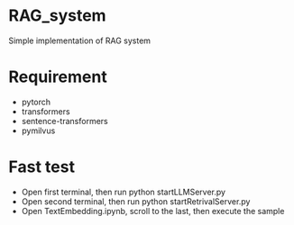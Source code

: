 # RAG_system
Simple implementation of RAG system

# Requirement
- pytorch
- transformers
- sentence-transformers
- pymilvus
  
# Fast test
- Open first terminal, then run python startLLMServer.py
- Open second terminal, then run python startRetrivalServer.py
- Open TextEmbedding.ipynb, scroll to the last, then execute the sample
